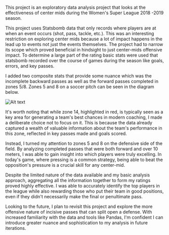 This project is an exploratory data analysis project that looks at the effectiveness of center mids during the Women's Super League 2018 -2019 season.

This project uses Statsbomb data that only records where players are at when an event occurs (shot, pass, tackle, etc.). This was an interesting restriction on exploring center mids because a lot of impact happens in the lead up to events not just the events themselves. The project had to narrow its scope which proved beneficial in hindsight to just center-mids offensive impact. To determine a large part of the rating basic stats were used that statsbomb recorded over the course of games during the season like goals, errors, and key passes.

I added two composite stats that provide some nuance which was the incomplete backward passes as well as the forward passes completed in zones 5/8. Zones 5 and 8 on a soccer pitch can be seen in the diagram below.

<img src="http://4.bp.blogspot.com/-Xe5BSJEwN30/Ug7Ojj-t-zI/AAAAAAAAA3I/oK-rO8JUgV4/s1600/zone+14+in+18+zones.png" alt="Alt text" title="Optional title">

It's worth noting that while zone 14, highlighted in red, is typically seen as a key area for generating a team's best chances in modern coaching, I made a deliberate choice not to focus on it. This is because the data already captured a wealth of valuable information about the team's performance in this zone, reflected in key passes made and goals scored.

Instead, I turned my attention to zones 5 and 8 on the defensive side of the field. By analyzing completed passes that were both forward and over 10 meters, I was able to gain insight into which players were truly excelling. In today's game, where pressing is a common strategy, being able to beat the opposition's pressure is a crucial skill for any center-mid.

Despite the limited nature of the data available and my basic analysis approach, aggregating all the information together to form my ratings proved highly effective. I was able to accurately identify the top players in the league while also rewarding those who put their team in good positions, even if they didn't necessarily make the final or penultimate pass.

Looking to the future, I plan to revisit this project and explore the more offensive nature of incisive passes that can split open a defense. With increased familiarity with the data and tools like Pandas, I'm confident I can introduce greater nuance and sophistication to my analysis in future iterations.
